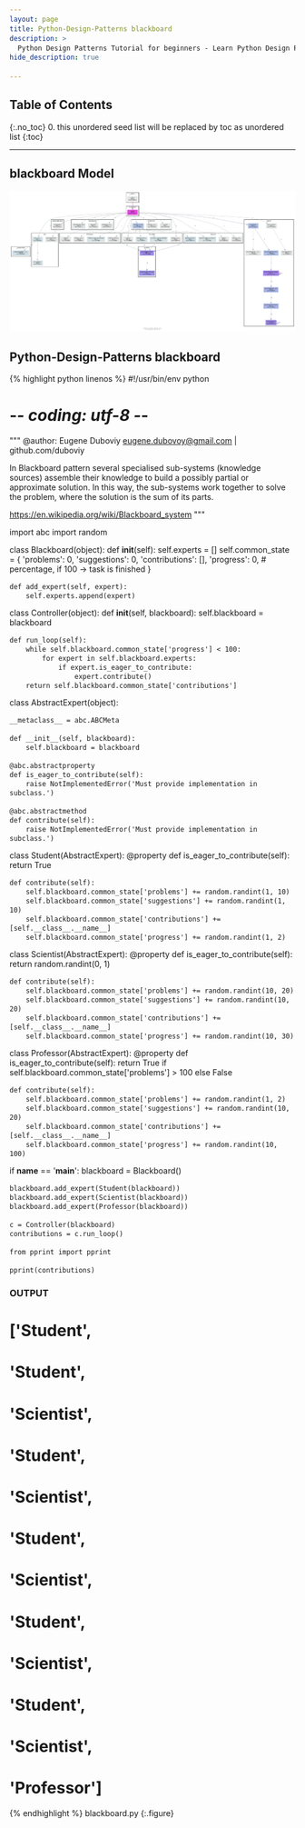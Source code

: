 ```yaml
---
layout: page
title: Python-Design-Patterns blackboard
description: >
  Python Design Patterns Tutorial for beginners - Learn Python Design Patterns in simple and easy steps starting from basic to advanced concepts with examples ...
hide_description: true

---
```


## Table of Contents
{:.no_toc}
0. this unordered seed list will be replaced by toc as unordered list
{:toc}

---

## blackboard Model

![](/courses/python-fesign-patterns/other/blackboard.py.png)

## Python-Design-Patterns blackboard

{% highlight python linenos %}
#!/usr/bin/env python
# -*- coding: utf-8 -*-

"""
@author: Eugene Duboviy <eugene.dubovoy@gmail.com> | github.com/duboviy

In Blackboard pattern several specialised sub-systems (knowledge sources)
assemble their knowledge to build a possibly partial or approximate solution.
In this way, the sub-systems work together to solve the problem,
where the solution is the sum of its parts.

https://en.wikipedia.org/wiki/Blackboard_system
"""

import abc
import random

class Blackboard(object):
    def __init__(self):
        self.experts = []
        self.common_state = {
            'problems': 0,
            'suggestions': 0,
            'contributions': [],
            'progress': 0,  # percentage, if 100 -> task is finished
        }

    def add_expert(self, expert):
        self.experts.append(expert)

class Controller(object):
    def __init__(self, blackboard):
        self.blackboard = blackboard

    def run_loop(self):
        while self.blackboard.common_state['progress'] < 100:
            for expert in self.blackboard.experts:
                if expert.is_eager_to_contribute:
                    expert.contribute()
        return self.blackboard.common_state['contributions']

class AbstractExpert(object):

    __metaclass__ = abc.ABCMeta

    def __init__(self, blackboard):
        self.blackboard = blackboard

    @abc.abstractproperty
    def is_eager_to_contribute(self):
        raise NotImplementedError('Must provide implementation in subclass.')

    @abc.abstractmethod
    def contribute(self):
        raise NotImplementedError('Must provide implementation in subclass.')

class Student(AbstractExpert):
    @property
    def is_eager_to_contribute(self):
        return True

    def contribute(self):
        self.blackboard.common_state['problems'] += random.randint(1, 10)
        self.blackboard.common_state['suggestions'] += random.randint(1, 10)
        self.blackboard.common_state['contributions'] += [self.__class__.__name__]
        self.blackboard.common_state['progress'] += random.randint(1, 2)

class Scientist(AbstractExpert):
    @property
    def is_eager_to_contribute(self):
        return random.randint(0, 1)

    def contribute(self):
        self.blackboard.common_state['problems'] += random.randint(10, 20)
        self.blackboard.common_state['suggestions'] += random.randint(10, 20)
        self.blackboard.common_state['contributions'] += [self.__class__.__name__]
        self.blackboard.common_state['progress'] += random.randint(10, 30)

class Professor(AbstractExpert):
    @property
    def is_eager_to_contribute(self):
        return True if self.blackboard.common_state['problems'] > 100 else False

    def contribute(self):
        self.blackboard.common_state['problems'] += random.randint(1, 2)
        self.blackboard.common_state['suggestions'] += random.randint(10, 20)
        self.blackboard.common_state['contributions'] += [self.__class__.__name__]
        self.blackboard.common_state['progress'] += random.randint(10, 100)

if __name__ == '__main__':
    blackboard = Blackboard()

    blackboard.add_expert(Student(blackboard))
    blackboard.add_expert(Scientist(blackboard))
    blackboard.add_expert(Professor(blackboard))

    c = Controller(blackboard)
    contributions = c.run_loop()

    from pprint import pprint

    pprint(contributions)

### OUTPUT ###
# ['Student',
#  'Student',
#  'Scientist',
#  'Student',
#  'Scientist',
#  'Student',
#  'Scientist',
#  'Student',
#  'Scientist',
#  'Student',
#  'Scientist',
#  'Professor']
{% endhighlight %}
blackboard.py
{:.figure}
